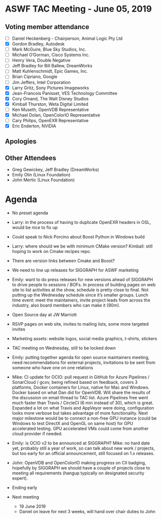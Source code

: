 # **ASWF TAC Meeting - June 05, 2019**

## **Voting member attendance**

* [ ] Daniel Heckenberg - Chairperson, Animal Logic Pty Ltd
* [x] Gordon Bradley, Autodesk 
* [ ] Mark McGuire, Blue Sky Studios, Inc. 
* [ ] Michael O’Gorman, Cisco Systems Inc. 
* [ ] Henry Vera, Double Negative 
* [ ] Jeff Bradley for Bill Ballew, DreamWorks
* [ ] Matt Kuhlenschmidt, Epic Games, Inc. 
* [ ] Brian Cipriano, Google 
* [ ] Jim Jeffers, Intel Corporation 
* [x] Larry Gritz, Sony Pictures Imageworks 
* [x] Jean-Francois Panisset, VES Technology Committee 
* [x] Cory Omand, The Walt Disney Studios 
* [x] Kimball Thurston, Weta Digital Limited 
* [ ] Ken Museth, OpenVDB Representative 
* [x] Michael Dolan, OpenColorIO Representative
* [ ] Cary Philips, OpenEXR Representative 
* [x] Eric Enderton, NVIDIA

## **Apologies**

## **Other Attendees**

* Greg Gewickey, Jeff Bradley (DreamWorks)
* Emily Olin (Linux Foundation)
* John Mertic (Linux Foundation)

# **Agenda**

* No preset agenda
* Larry: in the process of having to duplicate OpenEXR headers in OSL, would be nice to fix up
* Could speak to Nick Porcino about Boost Python in Windows build
* Larry: where should we be with minimum CMake version? Kimball: still hoping to work on Cmake recipes repo.
* There are version links between Cmake and Boost?
* We need to line up releases for SIGGRAPH for ASWF marketing
* Emily: want to do press releases for new versions ahead of SIGGRAPH to drive people to sessions / BOFs. In process of building pages on web site to list activities at the show, schedule is pretty close to final. Not putting up the Wednesday schedule since it’s smaller groups. Lunch time event: meet the maintainers, invite project leads from across the industry, also board members who can make it (90m).
* Open Source day at JW Marriott
* RSVP pages on web site, invites to mailing lists, some more targeted invites
* Marketing assets: website logos, social media graphics, t-shirts, stickers
* TAC meeting on Wednesday, still to be locked down
* Emily: putting together agenda for open source maintainers meeting, need recommendations for external projects, invitations to be sent from someone who have one on one relations
* Mike: CI update for OCIO: pull request in GitHub for Azure Pipelines / SonarCloud / gcov, being refined based on feedback, covers 3 platforms, Docker containers for Linux, native for Mac and Windows. Docker based on what Dan did for OpenVDB. Will share the results of the discussion on email thread to TAC list. Azure Pipelines free went much faster than Travis / CircleCI (6 min instead of 30), which is great. Expanded a lot on what Travis and AppVeyor were doing, configuration looks more verbose but takes advantage of more functionality. Next major milestone would be to connect a non-free GPU instance (could be Windows to test DirectX and OpenGL on same host) for GPU accelerated testing. GPU accelerated VMs could come from another cloud provider if needed.
* Emily: is OCIO v2 to be announced at SIGGRAPH? Mike: no hard date yet, probably still a year of work, so can talk about new work / projects, but too early for an official announcement, still focused on 1.x releases.
* John: OpenVDB and OpenColorIO making progress on CII badging, hopefully by SIGGRAPH we should have a couple of projects close to meeting all requirements (hangup typically on designated security expert).
* Ending early

* Next meeting
    * 19 June 2019
    * Daniel on leave for next 3 weeks, will hand over chair duties to John

